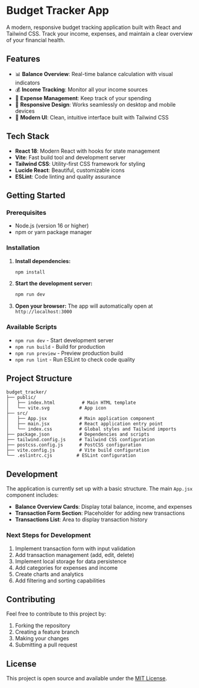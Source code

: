 # Budget Tracker App

A modern, responsive budget tracking application built with React and Tailwind CSS. Track your income, expenses, and maintain a clear overview of your financial health.

## Features

- 📊 **Balance Overview**: Real-time balance calculation with visual indicators
- 💰 **Income Tracking**: Monitor all your income sources
- 💸 **Expense Management**: Keep track of your spending
- 📱 **Responsive Design**: Works seamlessly on desktop and mobile devices
- 🎨 **Modern UI**: Clean, intuitive interface built with Tailwind CSS

## Tech Stack

- **React 18**: Modern React with hooks for state management
- **Vite**: Fast build tool and development server
- **Tailwind CSS**: Utility-first CSS framework for styling
- **Lucide React**: Beautiful, customizable icons
- **ESLint**: Code linting and quality assurance

## Getting Started

### Prerequisites

- Node.js (version 16 or higher)
- npm or yarn package manager

### Installation

1. **Install dependencies:**
   ```bash
   npm install
   ```

2. **Start the development server:**
   ```bash
   npm run dev
   ```

3. **Open your browser:**
   The app will automatically open at `http://localhost:3000`

### Available Scripts

- `npm run dev` - Start development server
- `npm run build` - Build for production
- `npm run preview` - Preview production build
- `npm run lint` - Run ESLint to check code quality

## Project Structure

```
budget_tracker/
├── public/
│   ├── index.html          # Main HTML template
│   └── vite.svg           # App icon
├── src/
│   ├── App.jsx            # Main application component
│   ├── main.jsx           # React application entry point
│   └── index.css          # Global styles and Tailwind imports
├── package.json           # Dependencies and scripts
├── tailwind.config.js     # Tailwind CSS configuration
├── postcss.config.js      # PostCSS configuration
├── vite.config.js         # Vite build configuration
└── .eslintrc.cjs         # ESLint configuration
```

## Development

The application is currently set up with a basic structure. The main `App.jsx` component includes:

- **Balance Overview Cards**: Display total balance, income, and expenses
- **Transaction Form Section**: Placeholder for adding new transactions
- **Transactions List**: Area to display transaction history

### Next Steps for Development

1. Implement transaction form with input validation
2. Add transaction management (add, edit, delete)
3. Implement local storage for data persistence
4. Add categories for expenses and income
5. Create charts and analytics
6. Add filtering and sorting capabilities

## Contributing

Feel free to contribute to this project by:

1. Forking the repository
2. Creating a feature branch
3. Making your changes
4. Submitting a pull request

## License

This project is open source and available under the [MIT License](LICENSE).